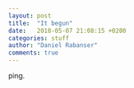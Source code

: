 ```yaml
---
layout: post
title:  "It begun"
date:   2018-05-07 21:08:15 +0200
categories: stuff
author: "Daniel Rabanser"
comments: true
---
```

ping.
